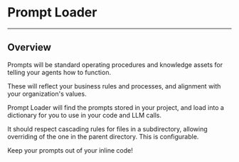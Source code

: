 # Prompt Loader

---

## Overview

Prompts will be standard operating procedures and knowledge assets for telling your agents how to function.

These will reflect your business rules and processes, and alignment with your organization's values.

Prompt Loader will find the prompts stored in your project, and load into a dictionary for you to use in your code and LLM calls.

It should respect cascading rules for files in a subdirectory, allowing overriding of the one in the parent directory. This is configurable.

Keep your prompts out of your inline code!

